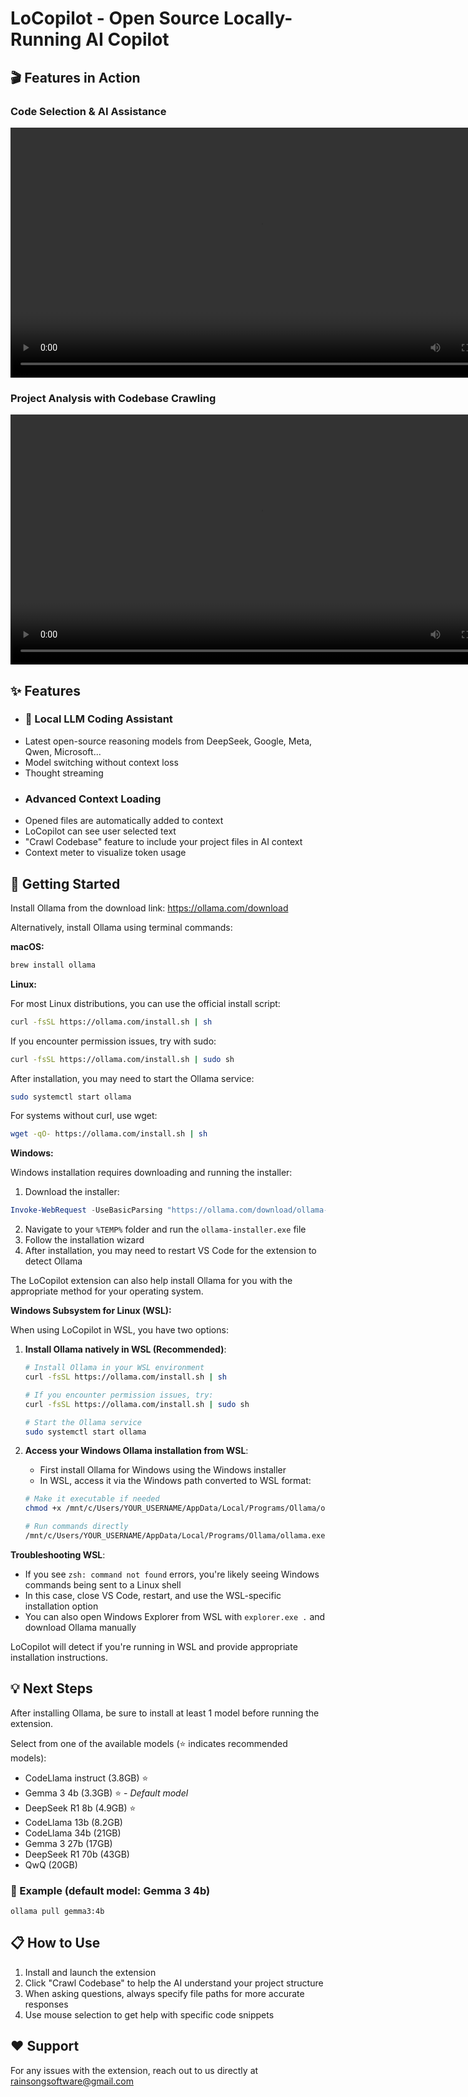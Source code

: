 # LoCopilot - Open Source Locally-Running AI Copilot

## 🎬 Features in Action

### Code Selection & AI Assistance
<video width="800" controls>
  <source src="media/text-selection.mp4" type="video/mp4">
  Your browser does not support the video tag.
</video>

### Project Analysis with Codebase Crawling
<video width="800" controls>
  <source src="media/codebase-crawl.mp4" type="video/mp4">
  Your browser does not support the video tag.
</video>

## ✨ Features
- ### 🤖 Local LLM Coding Assistant
* Latest open-source reasoning models from DeepSeek, Google, Meta, Qwen, Microsoft...
* Model switching without context loss
* Thought streaming
- ### Advanced Context Loading
* Opened files are automatically added to context
* LoCopilot can see user selected text
* "Crawl Codebase" feature to include your project files in AI context
* Context meter to visualize token usage

  
## 🚀 Getting Started
Install Ollama from the download link: <a href="https://ollama.com/download">https://ollama.com/download</a>

Alternatively, install Ollama using terminal commands:

**macOS:**
```bash
brew install ollama
```

**Linux:**

For most Linux distributions, you can use the official install script:
```bash
curl -fsSL https://ollama.com/install.sh | sh
```

If you encounter permission issues, try with sudo:
```bash
curl -fsSL https://ollama.com/install.sh | sudo sh
```

After installation, you may need to start the Ollama service:
```bash
sudo systemctl start ollama
```

For systems without curl, use wget:
```bash
wget -qO- https://ollama.com/install.sh | sh
```

**Windows:**

Windows installation requires downloading and running the installer:

1. Download the installer:
```powershell
Invoke-WebRequest -UseBasicParsing "https://ollama.com/download/ollama-installer.exe" -OutFile "$env:TEMP\ollama-installer.exe"
```

2. Navigate to your `%TEMP%` folder and run the `ollama-installer.exe` file
3. Follow the installation wizard
4. After installation, you may need to restart VS Code for the extension to detect Ollama

The LoCopilot extension can also help install Ollama for you with the appropriate method for your operating system.

**Windows Subsystem for Linux (WSL):**

When using LoCopilot in WSL, you have two options:

1. **Install Ollama natively in WSL (Recommended)**:
   ```bash
   # Install Ollama in your WSL environment
   curl -fsSL https://ollama.com/install.sh | sh
   
   # If you encounter permission issues, try:
   curl -fsSL https://ollama.com/install.sh | sudo sh
   
   # Start the Ollama service
   sudo systemctl start ollama
   ```

2. **Access your Windows Ollama installation from WSL**:
   - First install Ollama for Windows using the Windows installer
   - In WSL, access it via the Windows path converted to WSL format:
   ```bash
   # Make it executable if needed
   chmod +x /mnt/c/Users/YOUR_USERNAME/AppData/Local/Programs/Ollama/ollama.exe
   
   # Run commands directly
   /mnt/c/Users/YOUR_USERNAME/AppData/Local/Programs/Ollama/ollama.exe pull gemma3:4b
   ```

**Troubleshooting WSL**:
- If you see `zsh: command not found` errors, you're likely seeing Windows commands being sent to a Linux shell
- In this case, close VS Code, restart, and use the WSL-specific installation option
- You can also open Windows Explorer from WSL with `explorer.exe .` and download Ollama manually

LoCopilot will detect if you're running in WSL and provide appropriate installation instructions.

## 💡 Next Steps
After installing Ollama, be sure to install at least 1 model before running the extension.

Select from one of the available models (⭐ indicates recommended models):
- CodeLlama instruct (3.8GB) ⭐
- Gemma 3 4b (3.3GB) ⭐ - *Default model*
- DeepSeek R1 8b (4.9GB) ⭐
- CodeLlama 13b (8.2GB)
- CodeLlama 34b (21GB)
- Gemma 3 27b (17GB)
- DeepSeek R1 70b (43GB)
- QwQ (20GB)

### 📝 Example (default model: Gemma 3 4b)
```
ollama pull gemma3:4b
```

## 📋 How to Use
1. Install and launch the extension
2. Click "Crawl Codebase" to help the AI understand your project structure
3. When asking questions, always specify file paths for more accurate responses
4. Use mouse selection to get help with specific code snippets

## ❤️ Support
For any issues with the extension, reach out to us directly at rainsongsoftware@gmail.com

